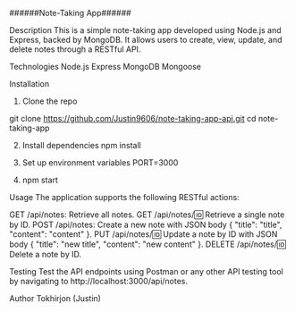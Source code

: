 ######Note-Taking App######

Description
This is a simple note-taking app developed using Node.js and Express, backed by MongoDB. It allows users to create, view, update, and delete notes through a RESTful API.

Technologies
Node.js
Express
MongoDB
Mongoose

Installation

1. Clone the repo

git clone https://github.com/Justin9606/note-taking-app-api.git
cd note-taking-app

2. Install dependencies
   npm install

3. Set up environment variables
   PORT=3000

4. npm start

Usage
The application supports the following RESTful actions:

GET /api/notes: Retrieve all notes.
GET /api/notes/:id: Retrieve a single note by ID.
POST /api/notes: Create a new note with JSON body { "title": "title", "content": "content" }.
PUT /api/notes/:id: Update a note by ID with JSON body { "title": "new title", "content": "new content" }.
DELETE /api/notes/:id: Delete a note by ID.

Testing
Test the API endpoints using Postman or any other API testing tool by navigating to http://localhost:3000/api/notes.

Author
Tokhirjon (Justin)
